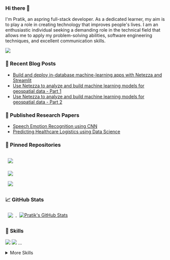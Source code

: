 ### Hi there 👋

I'm Pratik, an aspring full-stack developer.
As a dedicated learner, my aim is to play a role in creating technology that improves people's lives. I am an enthusiastic individual seeking a demanding role in the technical field that allows me to apply my problem-solving abilities, software engineering techniques, and excellent communication skills.

<p align=”center”>
<a href="https://www.linkedin.com/in/pratik-joseph-dabre-a09828208/">
<img src=https://img.shields.io/badge/LinkedIn-blue?style=flat&logo=linkedin&logoColor=white&labelColor=blue>
</a>
</p>

### 📩 Recent Blog Posts
- <a href="https://developer.ibm.com/articles/build-and-deploy-in-database-ml-applications-using-netezza-and-streamlit/">Build and deploy in-database machine-learning apps with Netezza and Streamlit</a>
- <a href="https://developer.ibm.com/articles/use-netezza-to-analyze-and-build-machine-learning-models-for-geospatial-data-part-1/">
  Use Netezza to analyze and build machine learning models for geospatial data - Part 1</a>
- <a href="https://developer.ibm.com/articles/use-netezza-to-analyze-and-build-machine-learning-models-for-geospatial-data-part-2/">
  Use Netezza to analyze and build machine learning models for geospatial data - Part 2</a>

### 📝 Published Research Papers
- <a href="https://www.irjet.net/archives/V7/i11/IRJET-V7I1153.pdf">Speech Emotion Recognition using CNN</a>
- <a href="https://www.irjet.net/archives/V7/i11/IRJET-V7I1154.pdf">Predicting Healthcare Logistics using Data Science
</a>

### 📍 Pinned Repositories

<a href="https://github.com/pdabre12/AHA-Ideas-Clone">
  <img align="center" style="margin:1rem 0.5rem" src="https://github-readme-stats.vercel.app/api/pin/?username=pdabre12&repo=AHA-Ideas-Clone&title_color=ffffff&text_color=c9cacc&icon_color=4AB197&bg_color=1A2B34" />
</a>

<br>

<a href="https://github.com/IBM/netezza-spatial-analysis">
  <img align="center" style="margin:0.5rem" src="https://github-readme-stats.vercel.app/api/pin/?username=IBM&repo=netezza-spatial-analysis&title_color=ffffff&text_color=c9cacc&icon_color=4AB197&bg_color=1A2B34" />
</a>
<br>

<a href="https://github.com/pdabre12/Hunger-Monkey">
  <img align="center" style="margin:0.5rem" src="https://github-readme-stats.vercel.app/api/pin/?username=pdabre12&repo=Hunger-Monkey&title_color=ffffff&text_color=c9cacc&icon_color=4AB197&bg_color=1A2B34" />
</a>
</br>


### 📈 GitHub Stats

<a href="https://github.com/pdabre12">
  <img align="center" style="margin:0.5rem" src="https://github-readme-stats.vercel.app/api/top-langs/?username=pdabre12&hide=html,css&title_color=ffffff&text_color=c9cacc&icon_color=4AB197&bg_color=1A2B34" />
</a>

<a href="https://github.com/pdabre12">
  <img align="center" style="margin:0.5rem" src="https://github-readme-stats.vercel.app/api?username=pdabre12&show_icons=true&line_height=27&count_private=true&title_color=ffffff&text_color=c9cacc&icon_color=4AB097&bg_color=1A2B34" alt="Pratik's GitHub Stats" />
</a>

### 💼 Skills

[](https://img.shields.io/badge/Code-Angular-informational?style=flat&logo=angular&logoColor=white&color=4AB197)
![](https://img.shields.io/badge/Code-Ionic-informational?style=flat&logo=ionic&logoColor=white&color=4AB197)
![](https://img.shields.io/badge/Code-React-informational?style=flat&logo=react&logoColor=white&color=4AB197)
...

<details>
<summary>More Skills</summary>

[](https://img.shields.io/badge/Style-CSS-informational?style=flat&logo=css3&logoColor=white&color=4AB197)
![](https://img.shields.io/badge/Style-Tailwind-informational?style=flat&logo=Tailwind-CSS&logoColor=white&color=4AB197)
![](https://img.shields.io/badge/Style-Sass-informational?style=flat&logo=Sass&logoColor=white&color=4AB197)
![](https://img.shields.io/badge/Style-Stylus-informational?style=flat&logo=Stylus&logoColor=white&color=4AB197)
...
</details>

<!--
**pdabre12/pdabre12** is a ✨ _special_ ✨ repository because its `README.md` (this file) appears on your GitHub profile.

Here are some ideas to get you started:

- 🔭 I’m currently working on ...
- 🌱 I’m currently learning ...
- 👯 I’m looking to collaborate on ...
- 🤔 I’m looking for help with ...
- 💬 Ask me about ...
- 📫 How to reach me: ...
- 😄 Pronouns: ...
- ⚡ Fun fact: ...
-->
